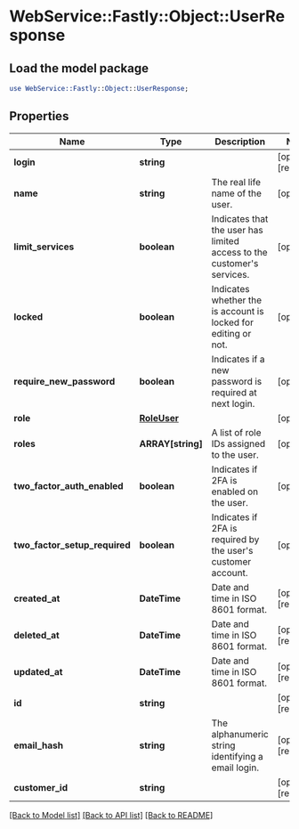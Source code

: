 # WebService::Fastly::Object::UserResponse

## Load the model package
```perl
use WebService::Fastly::Object::UserResponse;
```

## Properties
Name | Type | Description | Notes
------------ | ------------- | ------------- | -------------
**login** | **string** |  | [optional] [readonly] 
**name** | **string** | The real life name of the user. | [optional] 
**limit_services** | **boolean** | Indicates that the user has limited access to the customer&#39;s services. | [optional] 
**locked** | **boolean** | Indicates whether the is account is locked for editing or not. | [optional] 
**require_new_password** | **boolean** | Indicates if a new password is required at next login. | [optional] 
**role** | [**RoleUser**](RoleUser.md) |  | [optional] 
**roles** | **ARRAY[string]** | A list of role IDs assigned to the user. | [optional] 
**two_factor_auth_enabled** | **boolean** | Indicates if 2FA is enabled on the user. | [optional] 
**two_factor_setup_required** | **boolean** | Indicates if 2FA is required by the user&#39;s customer account. | [optional] 
**created_at** | **DateTime** | Date and time in ISO 8601 format. | [optional] [readonly] 
**deleted_at** | **DateTime** | Date and time in ISO 8601 format. | [optional] [readonly] 
**updated_at** | **DateTime** | Date and time in ISO 8601 format. | [optional] [readonly] 
**id** | **string** |  | [optional] [readonly] 
**email_hash** | **string** | The alphanumeric string identifying a email login. | [optional] [readonly] 
**customer_id** | **string** |  | [optional] [readonly] 

[[Back to Model list]](../README.md#documentation-for-models) [[Back to API list]](../README.md#documentation-for-api-endpoints) [[Back to README]](../README.md)


